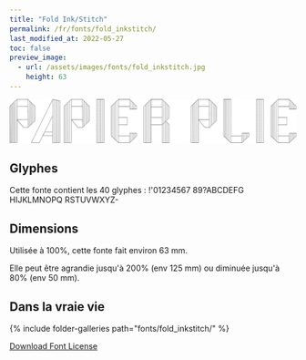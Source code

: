 ```yaml
---
title: "Fold Ink/Stitch"
permalink: /fr/fonts/fold_inkstitch/
last_modified_at: 2022-05-27
toc: false
preview_image:
  - url: /assets/images/fonts/fold_inkstitch.jpg
    height: 63
---
```

![FoldInkstitch](/assets/images/fonts/fold_inkstitch.jpg)

## Glyphes

Cette fonte contient les 40 glyphes :
!'01234567
89?ABCDEFG
HIJKLMNOPQ
RSTUVWXYZ-

## Dimensions

Utilisée à 100%, cette fonte fait environ 63 mm. 

Elle peut être agrandie jusqu'à 200% (env 125 mm) ou diminuée jusqu'à 80% (env 50 mm).

## Dans la vraie vie 

{% include folder-galleries path="fonts/fold_inkstitch/" %}

[Download Font License](https://github.com/inkstitch/inkstitch/tree/main/fonts/fold_inkstitch/license)

